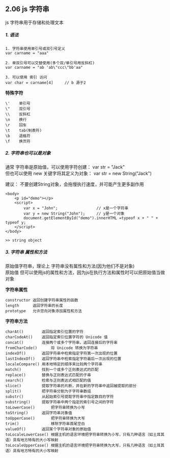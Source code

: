 ## 2.06 js 字符串

js 字符串用于存储和处理文本


##### 1. 语法
```
1. 字符串使用单引号或双引号定义
var carname = "aaa"

2. 单双引号可以交替使用(多个双/单引号用反斜杠)
var carname = "ab 'ab\"ccc\"bb'aa"

3. 可以使用 索引 访问
var char = carname[4]     // b 源于2

```

**特殊字符**
```
\'	  单引号
\"	  双引号
\\	  反斜杠
\n	  换行
\r	  回车
\t	  tab(制表符)
\b	  退格符
\f	  换页符
```

##### 2. 字符串也可以是对象

通常 字符串是原始值，可以使用字符创建： var str = "Jack"      
但也可以使用 new 关键字将其定义为对象： var str = new String("Jack")      
    
建议： 不要创建String对象，会拖慢执行速度，并可能产生更多副作用      

```
<body>
    <p id="demo"></p>
    <script>
        var x = "John";                 // x是一个字符串
        var y = new String("John");     // y是一个对象
        document.getElementById("demo").innerHTML =typeof x + " " + typeof y;
    </script>
</body>

>> string object
```


##### 3. 字符串 属性和方法

原始值字符串，理论上 字符串没有属性和方法(因为他们不是对象)      
原始值 但可以使用js的属性和方法，因为js在执行方法和属性时可以把原始值当做对象     

**字符串属性**
```
constructor	返回创建字符串属性的函数
length	    返回字符串的长度
prototype	允许您向对象添加属性和方法
```

**字符串方法**
```
charAt()        返回指定索引位置的字符
charCodeAt()    返回指定索引位置字符的 Unicode 值
concat()	    连接两个或多个字符串，返回连接后的字符串
fromCharCode()	    将 Unicode 转换为字符串
indexOf()	    返回字符串中检索指定字符第一次出现的位置
lastIndexOf()	返回字符串中检索指定字符最后一次出现的位置
localeCompare()	用本地特定的顺序来比较两个字符串
match()	        找到一个或多个正则表达式的匹配
replace()	    替换与正则表达式匹配的子串
search()	    检索与正则表达式相匹配的值
slice()	        提取字符串的片断，并在新的字符串中返回被提取的部分
split()	        把字符串分割为子字符串数组
substr()	    从起始索引号提取字符串中指定数目的字符
substring()	    提取字符串中两个指定的索引号之间的字符
toLowerCase()	    把字符串转换为小写
toString()	    返回字符串对象值
toUpperCase()	    把字符串转换为大写
trim()	            移除字符串首尾空白
valueOf()	    返回某个字符串对象的原始值
toLocaleLowerCase()	根据主机的语言环境把字符串转换为小写，只有几种语言（如土耳其语）具有地方特有的大小写映射
toLocaleUpperCase()	根据主机的语言环境把字符串转换为大写，只有几种语言（如土耳其语）具有地方特有的大小写映射
```


